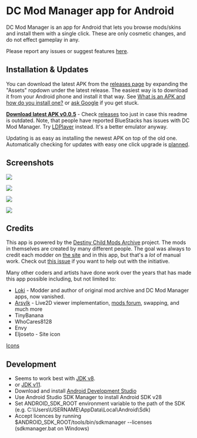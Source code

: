 # DC Mod Manager app for Android

DC Mod Manager is an app for Android that lets you browse mods/skins and install them with a single click. These are only cosmetic changes, and do not effect gameplay in any.

Please report any issues or suggest features [here](https://github.com/PhasmaExMachina/dc-mod-manager/issues).

## Installation & Updates

You can download the latest APK from the [releases page](https://github.com/PhasmaExMachina/dc-mod-manager/releases) by expanding the "Assets" ropdown under the latest release. The easiest way is to download it from your Android phone and install it that way. See [What is an APK and how do you install one?](https://www.androidpit.com/android-for-beginners-what-is-an-apk-file) or [ask Google](http://letmegooglethat.com/?q=how+to+install+apk) if you get stuck.

**[Download latest APK v0.0.5](https://github.com/PhasmaExMachina/dc-mod-manager/releases/download/v0.0.5/dcmodmanager-v0.0.5.apk)** - Check [releases](https://github.com/PhasmaExMachina/dc-mod-manager/releases) too just in case this readme is outdated. Note, that people have reported BlueStacks has issues with DC Mod Manager. Try [LDPlayer](https://www.ldplayer.net/) instead. It's a better emulator anyway.

Updating is as easy as installing the newest APK on top of the old one. Automatically checking for updates with easy one click upgrade is [planned](https://github.com/PhasmaExMachina/dc-mod-manager/issues/1).

## Screenshots

![](https://raw.githubusercontent.com/PhasmaExMachina/dc-mod-manager/master/screenshots/screenshot-1.jpg)

![](https://raw.githubusercontent.com/PhasmaExMachina/dc-mod-manager/master/screenshots/screenshot-2.jpg)

![](https://raw.githubusercontent.com/PhasmaExMachina/dc-mod-manager/master/screenshots/screenshot-3.jpg)

![](https://raw.githubusercontent.com/PhasmaExMachina/dc-mod-manager/master/screenshots/screenshot-4.jpg)

## Credits

This app is powered by the [Destiny Child Mods Archive](https://github.com/PhasmaExMachina/destiny-child-mods-archive) project. The mods in themselves are created by many different people. The goal was always to credit each modder on [the site](https://phasmaexmachina.github.io/destiny-child-mods-archive/) and in this app, but that's a _lot_ of manual work. Check out [this issue](https://github.com/PhasmaExMachina/destiny-child-mods-archive/issues/2) if you want to help out with the initiative.

Many other coders and artists have done work over the years that has made this app possible including, but not limited to:

* [Loki](https://en.wikipedia.org/wiki/Loki) - Modder and author of original mod archive and DC Mod Manager apps, now vanished.
* [Arsylk](https://github.com/Arsylk) - Live2D viewer implementation, [mods forum](https://arsylk.pythonanywhere.com/apk/view_models), swapping, and much more
* TinyBanana
* WhoCares8128
* Envy
* Eljoseto - Site icon

[Icons](https://materialdesignicons.com/)

## Development

* Seems to work best with [JDK v8](https://www.oracle.com/java/technologies/javase/javase-jdk8-downloads.html).
* or [JDK v11](https://www.oracle.com/java/technologies/javase-jdk11-downloads.html).
* Download and install [Android Development Studio](https://developer.android.com/studio)
* Use Android Studio SDK Manager to install Android SDK v28
* Set ANDROID_SDK_ROOT environment variable to the path of the SDK (e.g. C:\Users\USERNAME\AppData\Local\Android\Sdk)
* Accept licences by running $ANDROID_SDK_ROOT/tools/bin/sdkmanager --licenses (sdkmanager.bat on Windows)